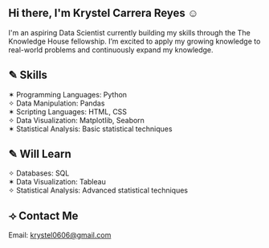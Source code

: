 ## Hi there, I'm Krystel Carrera Reyes ☺
I'm an aspiring Data Scientist currently building my skills through the The Knowledge House fellowship. I’m excited to apply my growing knowledge to real-world problems and continuously expand my knowledge.

## ✎ Skills
✶ Programming Languages: Python </br>
✧ Data Manipulation: Pandas </br>
✶ Scripting Languages: HTML, CSS </br>
✧ Data Visualization: Matplotlib, Seaborn </br>
✶ Statistical Analysis: Basic statistical techniques </br>

## ✎ Will Learn
✧ Databases: SQL </br>
✶ Data Visualization: Tableau </br>
✧ Statistical Analysis: Advanced statistical techniques </br>

## ⟢ Contact Me
Email: krystel0606@gmail.com
